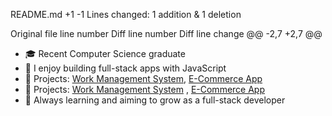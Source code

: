 ‎README.md
+1
-1
Lines changed: 1 addition & 1 deletion


Original file line number	Diff line number	Diff line change
@@ -2,7 +2,7 @@

- 🎓 Recent Computer Science graduate  
- 🧱 I enjoy building full-stack apps with JavaScript  
- 🚀 Projects: [Work Management System](https://github.com/bashirdol03/WorkManagementSytem), [E-Commerce App](https://github.com/bashirdol03/Ecommerce)  
- 🚀 Projects: [Work Management System](https://github.com/bashirdol03/WorkManagementSytem) , [E-Commerce App](https://github.com/bashirdol03/Ecommerce)  
- 🔎 Always learning and aiming to grow as a full-stack developer


